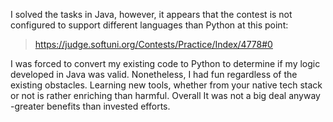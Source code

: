 I solved the tasks in Java, however, it appears that the contest is not configured to support different languages than Python at this point:

> https://judge.softuni.org/Contests/Practice/Index/4778#0

I was forced to convert my existing code to Python to determine if my logic developed in Java was valid.
Nonetheless, I had fun regardless of the existing obstacles.  Learning new tools, whether from your native tech stack or not
is rather enriching than harmful. Overall It was not a big deal anyway -greater benefits than invested efforts.
